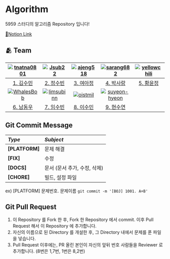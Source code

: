 # Algorithm
5959 스터디의 알고리즘 Repository 입니다!

[🔗Notion Link](https://internal-message-100.notion.site/5959-5272b759290147858970ae538719a2c4?pvs=4)

## :people_hugging: Team

|[![tnatna0801](https://avatars.githubusercontent.com/u/48270067)](https://github.com/tnatna0801)|[![Jsub22](https://avatars.githubusercontent.com/u/77329400)](https://github.com/Jsub22)|[![ajeng518](https://avatars.githubusercontent.com/u/108220312)](https://github.com/ajeng518)|[![sarang682](https://avatars.githubusercontent.com/u/78913658)](https://github.com/sarang682)|[![yellowchili](https://avatars.githubusercontent.com/u/79037963)](https://github.com/yellowchili)|
|:-:|:-:|:-:|:-:|:-:|
|[1. 김수민](https://github.com/tnatna0801)|[2. 정수빈](https://github.com/Jsub22)|[3. 여아정](https://github.com/ajeng518)|[4. 박사랑](https://github.com/sarang682)|[5. 황윤정](https://github.com/yellowchili)|
|[![WhalesBob](https://avatars.githubusercontent.com/u/96509257)](https://github.com/WhalesBob)|[![limsubinn](https://avatars.githubusercontent.com/u/66028419)](https://github.com/limsubinn)|[![oistmil](https://avatars.githubusercontent.com/u/75559067)](https://github.com/oistmil)|[![suyeon-hyeon](https://avatars.githubusercontent.com/u/81295902)](https://github.com/suyeon-hyeon)|
|[6. 남동우](https://github.com/WhalesBob)|[7. 임수빈](https://github.com/limsubinn)|[8. 이수민](https://github.com/oistmil)|[9. 현수연](https://github.com/suyeon-hyeon)|

## Git Commit Message
|*Type*|*Subject*|
|:---|:---|
|**[PLATFORM]**|문제 해결|
|**[FIX]**|수정|
|**[DOCS]**|문서 (문서 추가, 수정, 삭제)|
|**[CHORE]**|빌드, 설정 파일|

ex) [PLATFORM] 문제번호. 문제이름 `git commit -m '[BOJ] 1001. A+B'`

## Git Pull Request
 1. 이 Repository 를 Fork 한 후, Fork 한 Repository 에서 commit. 이후 Pull Request 해서 이 Repository 에 추가합니다.
 2. 자신의 이름으로 된 Directory 를 개설한 후, 그 Directory 내에서 문제를 푼 파일을 넣습니다.
 3. Pull Request 이후에는, PR 올린 본인이 자신의 앞뒤 번호 사람들을 Reviewer 로 추가합니다. (8번은 1,7번, 1번은 8,2번)

